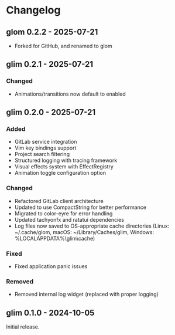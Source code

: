 # Changelog

## glom 0.2.2 - 2025-07-21
- Forked for GitHub, and renamed to glom

## glim 0.2.1 - 2025-07-21

### Changed
- Animations/transitions now default to enabled

## glim 0.2.0 - 2025-07-21

### Added
- GitLab service integration
- Vim key bindings support
- Project search filtering
- Structured logging with tracing framework
- Visual effects system with EffectRegistry
- Animation toggle configuration option

### Changed
- Refactored GitLab client architecture
- Updated to use CompactString for better performance
- Migrated to color-eyre for error handling
- Updated tachyonfx and ratatui dependencies
- Log files now saved to OS-appropriate cache directories (Linux: ~/.cache/glom, macOS: ~/Library/Caches/glim, Windows: %LOCALAPPDATA%\glim\cache)

### Fixed
- Fixed application panic issues

### Removed
- Removed internal log widget (replaced with proper logging)

## glim 0.1.0 - 2024-10-05

Initial release.
